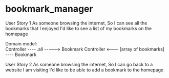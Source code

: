 #  bookmark_manager

User Story 1
As someone browsing the internet,
So I can see all the bookmarks that I enjoyed
I'd like to see a list of my bookmarks on the homepage

Domain model:  
Controller ---- .all  -----> Bookmark
Controller <--- [array of bookmarks] ---- Bookmark

User Story 2
As someone browsing the internet,
So I can go back to a website I am visiting
I'd like to be able to add a bookmark to the homepage
